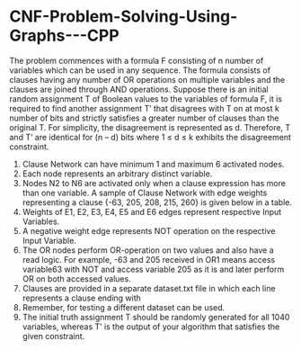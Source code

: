 # CNF-Problem-Solving-Using-Graphs---CPP


The problem commences with a formula F consisting of n number of variables which can be used in any
sequence. The formula consists of clauses having any number of OR operations on multiple variables and
the clauses are joined through AND operations. Suppose there is an initial random assignment T of Boolean
values to the variables of formula F, it is required to find another assignment T’ that disagrees with T on at
most k number of bits and strictly satisfies a greater number of clauses than the original T. For simplicity,
the disagreement is represented as d. Therefore, T and T’ are identical for (n – d) bits where 1 ≤ d ≤ k exhibits the disagreement constraint.


1. Clause Network can have minimum 1 and maximum 6 activated nodes.
2. Each node represents an arbitrary distinct variable.
3. Nodes N2 to N6 are activated only when a clause expression has more than one variable. A sample of Clause Network with edge weights representing a clause {-63, 205, 208, 215, 260} is given below in a table.
4. Weights of E1, E2, E3, E4, E5 and E6 edges represent respective Input Variables.
5. A negative weight edge represents NOT operation on the respective Input Variable.
6. The OR nodes perform OR-operation on two values and also have a read logic. For example, -63 and 205 received in OR1 means access variable63 with NOT and access variable 205 as it is and later perform OR on both accessed values.
7. Clauses are provided in a separate dataset.txt file in which each line represents a clause ending with
8. Remember, for testing a different dataset can be used.
9. The initial truth assignment T should be randomly generated for all 1040 variables, whereas T’ is the output of your algorithm that satisfies the given constraint.
